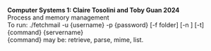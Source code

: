 **Computer Systems 1: Claire Tosolini and Toby Guan 2024**  
Process and memory management  
To run: ./fetchmail -u {username} -p {password} [-f folder] [-n <messageNum>] [-t] {command} {servername}  
{command} may be: retrieve, parse, mime, list. 
